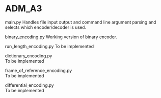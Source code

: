 # ADM_A3

main.py
    Handles file input output and command line argument parsing and selects 
    which encoder/decoder is used.

binary_encoding.py
    Working version of binary encoder.

run_length_encoding.py
    To be implemented

dictionary_encoding.py  
    To be implemented

frame_of_reference_encoding.py  
    To be implemented

differential_encoding.py        
    To be implemented

